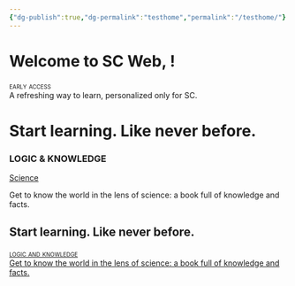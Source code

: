 ```yaml
---
{"dg-publish":true,"dg-permalink":"testhome","permalink":"/testhome/"}
---
```


# Welcome to SC Web, <span class="AuthName"></span>!

<div style="font-variant: small-caps">early access</div>
A refreshing way to learn, personalized only for SC.


<div class="position">
        <h1 class="title-context">Start learning. <span>Like never before.</span></h1>
        <div class="container">
            <article class="card">
                <section class="body white-text">
                    <h3 class="title">LOGIC & KNOWLEDGE</h3>
                    <a href="/science">Science</a>
                    <p>Get to know the world in the lens of science: a book full of knowledge and facts.</p>
                </section>
            </article>
    </div>
</div>

<div class="position">
  <h2 class="title-context">Start learning. <span>Like never before.</span></h2>
  <div class="container">
    <a href="/science" class="card-link">
      <article class="card">
          <div style="font-variant: small-caps;">logic and knowledge</div>
          <div>Get to know the world in the lens of science: a book full of knowledge and facts.</div>
      </article>
    </a>
  </div>
</div>
